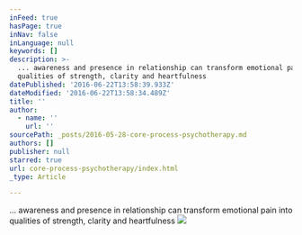 ```yaml
---
inFeed: true
hasPage: true
inNav: false
inLanguage: null
keywords: []
description: >-
  ... awareness and presence in relationship can transform emotional pain into
  qualities of strength, clarity and heartfulness
datePublished: '2016-06-22T13:58:39.933Z'
dateModified: '2016-06-22T13:58:34.489Z'
title: ''
author:
  - name: ''
    url: ''
sourcePath: _posts/2016-05-28-core-process-psychotherapy.md
authors: []
publisher: null
starred: true
url: core-process-psychotherapy/index.html
_type: Article

---
```

... awareness and presence in relationship can transform emotional pain into qualities of strength, clarity and heartfulness
![](https://the-grid-user-content.s3-us-west-2.amazonaws.com/2114debb-58c6-42a7-846f-d52e22efd098.jpg)